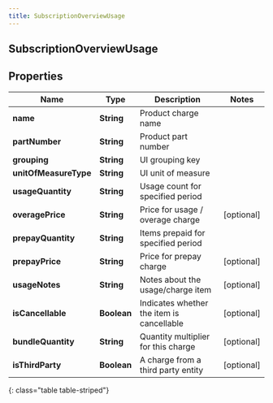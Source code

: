 ```yaml
---
title: SubscriptionOverviewUsage
---
```

## SubscriptionOverviewUsage


## Properties

| Name | Type | Description | Notes |
| ------------ | ------------- | ------------- | ------------- |
| **name** | <!----><!---->**String**<!----> | Product charge name |  |
| **partNumber** | <!----><!---->**String**<!----> | Product part number |  |
| **grouping** | <!----><!---->**String**<!----> | UI grouping key |  |
| **unitOfMeasureType** | <!----><!---->**String**<!----> | UI unit of measure |  |
| **usageQuantity** | <!----><!---->**String**<!----> | Usage count for specified period |  |
| **overagePrice** | <!----><!---->**String**<!----> | Price for usage / overage charge |  [optional] |
| **prepayQuantity** | <!----><!---->**String**<!----> | Items prepaid for specified period |  |
| **prepayPrice** | <!----><!---->**String**<!----> | Price for prepay charge |  [optional] |
| **usageNotes** | <!----><!---->**String**<!----> | Notes about the usage/charge item |  [optional] |
| **isCancellable** | <!----><!---->**Boolean**<!----> | Indicates whether the item is cancellable |  [optional] |
| **bundleQuantity** | <!----><!---->**String**<!----> | Quantity multiplier for this charge |  [optional] |
| **isThirdParty** | <!----><!---->**Boolean**<!----> | A charge from a third party entity |  [optional] |
{: class="table table-striped"}



